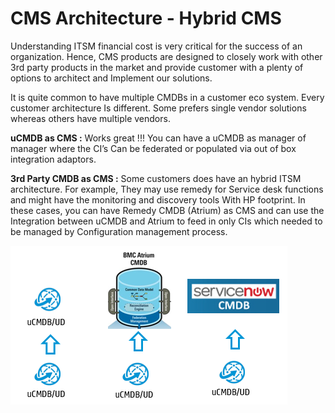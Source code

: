 # CMS Architecture - Hybrid CMS

Understanding ITSM financial cost is very critical for the success of an organization. Hence, CMS products are designed to closely work with other 3rd party products in the market and provide customer with a plenty of options to architect and Implement our solutions.

It is quite common to have multiple CMDBs in a customer eco system. Every customer architecture Is different. Some prefers single vendor solutions whereas others have multiple vendors.

**uCMDB as CMS :** Works great !!! You can have a uCMDB as manager of manager where the CI’s Can be federated or populated via out of box integration adaptors.

**3rd Party CMDB as CMS :** Some customers does have an hybrid ITSM architecture. For example, They may use remedy for Service desk functions and might have the monitoring and discovery tools With HP footprint. In these cases, you can have Remedy CMDB (Atrium) as CMS and can use the Integration between uCMDB and Atrium to feed in only CIs which needed to be managed by Configuration management process.


![](../images/cms_architecture/othercms.png)




